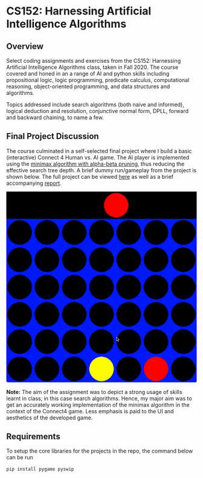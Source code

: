 # CS152: Harnessing Artificial Intelligence Algorithms

Overview
------------
Select coding assignments and exercises from the CS152: Harnessing Artificial Intelligence Algorithms class, taken in Fall 2020. The course covered and honed in an a range of AI and python skills including propositional logic, logic programming, predicate calculus, computational reasoning, object-oriented programming, and data structures and algorithms.

Topics addressed include search algorithms (both naive and informed), logical deduction and resolution, conjunctive normal form, DPLL, forward and backward chaining, to name a few. 

Final Project Discussion
------------
The course culminated in a self-selected final project where I build a basic (interactive) Connect 4 Human vs. AI game. The AI player is implemented using the [minimax algorithm with alpha-beta pruning](https://en.wikipedia.org/wiki/Alpha%E2%80%93beta_pruning#Improvements_over_native_minimax), thus reducing the effective search tree depth. A brief dummy run/gameplay from the project is shown below. The full project can be viewed [here](https://github.com/KoredeAkande/CS152-Harnessing-Artificial-Intelligence-Algorithms/blob/main/Final%20Project:%20Interactive%20Connect%204%20Game/Pygame%20Connect%204%20Implementation.ipynb) as well as a brief accompanying [report](https://github.com/KoredeAkande/CS152-Harnessing-Artificial-Intelligence-Algorithms/blob/main/Final%20Project:%20Interactive%20Connect%204%20Game/CS152%20-%20Final%20Project.pdf).

![Connect 4 Gameplay](https://github.com/KoredeAkande/CS152-Harnessing-Artificial-Intelligence-Algorithms/blob/main/Final%20Project:%20Interactive%20Connect%204%20Game/connect4.gif)

**Note:** The aim of the assignment was to depict a strong usage of skills learnt in class, in this case search algorithms. Hence, my major aim was to get an accurately working implementation of the minimax algorithm in the context of the Connect4 game. Less emphasis is paid to the UI and aesthetics of the developed game.

Requirements
------------
To setup the core libraries for the projects in the repo, the command below can be run
```
pip install pygame pyswip 
```

